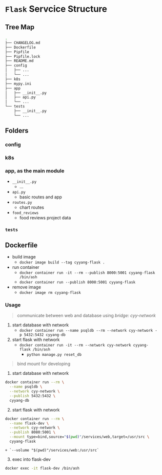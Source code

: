 
# `Flask` Servcice Structure

## Tree Map

```bash
.
├── CHANGELOG.md
├── Dockerfile
├── Pipfile
├── Pipfile.lock
├── README.md
├── config
│   ├── ...
│   └── ...
├── k8s
├── mypy.ini
├── app
│   ├── __init__.py
│   ├── api.py
│   └── ...
└── tests
    ├── __init__.py
    └── ...
```

## Folders

### config

### k8s

### app, as the main module

+ `__init__.py`
  + ...
+ `api.py`
  + basic routes and app
+ `routes.py`
  + chart routes
+ `food_reviews`
  + food reviews project data

### `tests`


## Dockerfile

+ build image 
  + `docker image build --tag cyyang-flask .`
+ run container
  + `docker container run -it --rm --publish 8000:5001 cyyang-flask /bin/ash`
  + `docker container run --publish 8000:5001 cyyang-flask`
+ remove image
  + `docker image rm cyyang-flask`

### Usage

> communicate between web and database using _bridge: cyy-network_

1. start database with network
    + `docker container run --name psqldb --rm --network cyy-network -p 5432:5432 cyyang-db`
2. start flask with network
    + `docker container run -it --rm --network cyy-network cyyang-flask /bin/ash`
      + `python manage.py reset_db`

> bind mount for developing

1. start database with network

```bash
docker container run --rm \
  --name psqldb \
  --network cyy-network \
  --publish 5432:5432 \
  cyyang-db
```

2. start flask with network

```bash
docker container run --rm \
  --name flask-dev \
  --network cyy-network \
  --publish 8080:5001 \
  --mount type=bind,source="$(pwd)"/services/web,target=/usr/src \
  cyyang-flask
```
    + `--volume "$(pwd)"/services/web:/usr/src` 

3. exec into flask-dev

```bash
docker exec -it flask-dev /bin/ash
```
